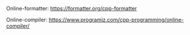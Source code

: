 Online-formatter: https://formatter.org/cpp-formatter

Online-compiler:  https://www.programiz.com/cpp-programming/online-compiler/
